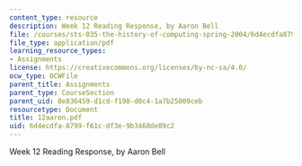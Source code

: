 ```yaml
---
content_type: resource
description: Week 12 Reading Response, by Aaron Bell
file: /courses/sts-035-the-history-of-computing-spring-2004/6d4ecdfa8799f61cdf3e9b3468de89c2_12aaron.pdf
file_type: application/pdf
learning_resource_types:
- Assignments
license: https://creativecommons.org/licenses/by-nc-sa/4.0/
ocw_type: OCWFile
parent_title: Assignments
parent_type: CourseSection
parent_uid: 8e836459-d1cd-f190-d0c4-1a7b25809ceb
resourcetype: Document
title: 12aaron.pdf
uid: 6d4ecdfa-8799-f61c-df3e-9b3468de89c2
---
```

Week 12 Reading Response, by Aaron Bell